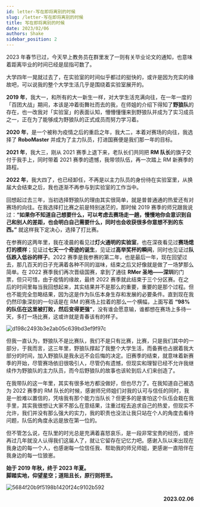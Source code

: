 ```yaml
---
id: letter-写在即将离别的时候
slug: /letter-写在即将离别的时候
title: 写在即将离别的时候
date: 2023/02/06
authors: Shake
sidebar_position: 2
---
```


2023 年春节已过，今天早上教务员在群里发了一则有关毕业论文的通知，也意味着距离毕业的时间已经是屈指可数了。

大学四年一晃就过去了，在实验室的时间似乎都过的挺快的，或许是因为充实的缘故吧，可以说我的整个大学生活几乎是围绕着实验室展开的。

**2019 年**，我大一，和所有的大一新生一样，对大学生活充满向往，在一年一度的「百团大战」期间，本该是冲着街舞社而去的我，在师姐的介绍下得知了**野狼队**的存在，也一改我对「实验室」的表面认知，懵懵懂懂来到野狼队并成为了实习成员之一，正在为了能够成为野狼队的正式成员而努力学习着。

**2020 年**，是一个被称为疫情之后的重启之年，我大二，本着对赛场的向往，我选择了 **RoboMaster** 并成为了主力队员，打进国赛便是我们那一年的目标。

**2021 年**，我大三，刚从 2021 赛季上退下来，老队长们共同把 **RM 队长**的旗子交付于我手上，同时带着 2021 赛季的遗憾，我带领队伍，再一次踏上 RM 新赛季的路程。

**2022 年**，我大四了，也已经卸任，不再是以主力队员的身份待在实验室里，从换届大会结束之后，我也逐渐不再参与到实验室的工作当中。

回想起过去三年，当初选择野狼队的理由其实很简单，就是普普通通的热爱还有对赛场的向往。在我选择打比赛之前是特别迷茫的，那时候 2019 赛季的师兄跟我说过：**“如果你不知道自己想要什么，可以考虑去赛场走一趟，慢慢地你会意识到自己和别人的差距，也会明白自己需要什么，同时也会收获很多你意想不到的东西。”** 就这样我下定决心，选择了打比赛。

在参赛的这两年里，我在凌晨的看见过**灯火通明的实验室**，也在深夜看见过**赛场熄灯的模样**；见证过**七天一个奇迹的诞生**，见证过**高举奖杯的瞬间**，同时也见证过**队伍跌入低谷的样子**。2022 赛季是我参赛的第二年，也是最后一年，现在回望过去，那几百天的日子充满着各种不同的滋味，结束之后又好像就是做了一场梦那么简单。在 2022 赛季我们再次晋级国赛，拿到了通往 **RMer 圣地——深圳**的门票，但只可惜，由于疫情的缘故，最终 2022 赛季就此结束于三个分区赛。在之后的时间里每当我回想起来，其实结果并不是那么的重要，重要的是那个过程。但也不能完全忽略结果，因为这是作为队伍本身生存和发展的必要条件。直到现在我仍然印象深刻的一句话是在 RM 的赛场上拉着的那么一个横幅，上面写着 **“98% 的队伍在这里被打败，然后变得更强”**，没有谁会愿意输，谁都想在赛场上多待一天，多打一场比赛，这或许就是青春该有的样子。

![d198c2493b3e2ab05c639bd3ef9f97c](https://shake-picture.oss-cn-guangzhou.aliyuncs.com/Docusaurus/docs/WildWolf/d198c2493b3e2ab05c639bd3ef9f97c.jpg)

但我一直认为，野狼队不是比赛队，我们不是只有比赛，比赛，只是我们其中的一部分，于我而言，这三年里，野狼队撑起了我整个大学生活，而备赛也占据着我大部分的时间，加入野狼队是我永远不会后悔的决定。旧赛季的结束，就意味着新赛季的开始，尽管赛场依旧很吸引人，尽管仍有遗憾，但现实和理智已经不允许我继续作为野狼队的主力队员，而今后野狼队的故事也该轮到后人们来创造了。

在我带队的这一年里，其实有很多地方都没做好，但也尽力了。在我知道自己被选为 2022 赛季的 RM 队长的时候，感谢师兄师姐们对我的认可与信任的同时，我是一脸难以置信的，凭啥我有那个能力当队长？但更多的是害怕这个队伍会栽在我手里，其实我很想让大家不那么在意结果，注重过程去追求自己的热爱，但现实不允许，我们并没有那么强大的实力，我的职责也没法让我只站在个人的角度去看待问题，队伍的角度永远是放在第一位的。

但不管怎么说，在队里的时光总是充满着喜怒哀乐，是一段非常宝贵的经历，或许再过几年就没人认得我们这届人了，就让它留存在记忆力吧。感谢入队以来出现在我身边的每一个人，也感谢每一位信任我、帮助我的师兄师姐，更感谢一直陪伴在我身边的每一位狼崽。

**始于 2019 年秋，终于 2023 年夏。**<br/>
**脚踏实地，仰望星空；道阻且长，原行则将至。**

![5684f20b9f5198b1420f24c9102b592](https://shake-picture.oss-cn-guangzhou.aliyuncs.com/Docusaurus/docs/WildWolf/5684f20b9f5198b1420f24c9102b592.jpg)

**<p align="right" >2023.02.06</p>**

